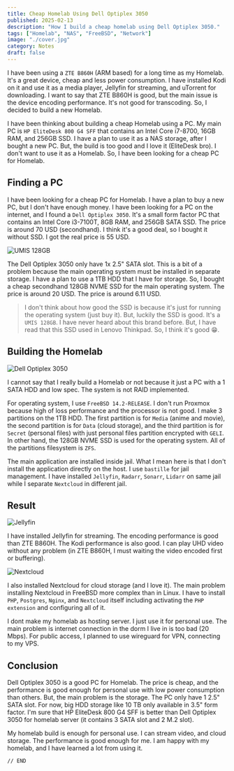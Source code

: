 ```yaml
---
title: Cheap Homelab Using Dell Optiplex 3050
published: 2025-02-13
description: "How I build a cheap homelab using Dell Optiplex 3050."
tags: ["Homelab", "NAS", "FreeBSD", "Network"]
image: "./cover.jpg"
category: Notes
draft: false
---
```


I have been using a `ZTE B860H` (ARM based) for a long time as my Homelab. It's a great device, cheap and less power consumption. I have installed Kodi on it and use it as a media player, Jellyfin for streaming, and uTorrent for downloading. I want to say that ZTE B860H is good, but the main issue is the device encoding performance. It's not good for transcoding. So, I decided to build a new Homelab.

I have been thinking about building a cheap Homelab using a PC. My main PC is `HP EliteDesk 800 G4 SFF` that contains an Intel Core i7-8700, 16GB RAM, and 256GB SSD. I have a plan to use it as a NAS storage, after I bought a new PC. But, the build is too good and I love it (EliteDesk bro). I don't want to use it as a Homelab. So, I have been looking for a cheap PC for Homelab.

## Finding a PC

I have been looking for a cheap PC for Homelab. I have a plan to buy a new PC, but I don't have enough money. I have been looking for a PC on the internet, and I found a `Dell Optiplex 3050`. It's a small form factor PC that contains an Intel Core i3-7100T, 8GB RAM, and 256GB SATA SSD. The price is around 70 USD (secondhand). I think it's a good deal, so I bought it without SSD. I got the real price is 55 USD.

![UMIS 128GB](umis-128gb.jpg)

The Dell Optiplex 3050 only have 1x 2.5" SATA slot. This is a bit of a problem because the main operating system must be installed in separate storage. I have a plan to use a 1TB HDD that I have for storage. So, I bought a cheap secondhand 128GB NVME SSD for the main operating system. The price is around 20 USD. The price is around 6.11 USD.

> I don't think about how good the SSD is because it's just for running the operating system (just buy it). But, luckily the SSD is good. It's a `UMIS 128GB`. I have never heard about this brand before. But, I have read that this SSD used in Lenovo Thinkpad. So, I think it's good 😁.

## Building the Homelab

![Dell Optiplex 3050](dell-optiplex-3050.jpg)

I cannot say that I really build a Homelab or not because it just a PC with a 1 SATA HDD and low spec. The system is not RAID implemented. 

For operating system, I use `FreeBSD 14.2-RELEASE`. I don't run Proxmox because high of loss performance and the processor is not good. I make 3 partitions on the 1TB HDD. The first partition is for `Media` (anime and movie), the second partition is for `Data` (cloud storage), and the third partition is for `Secret` (personal files) with just personal files partition encrypted with `GELI`. In other hand, the 128GB NVME SSD is used for the operating system. All of the partitions filesystem is `ZFS`.

The main application are installed inside jail. What I mean here is that I don't install the application directly on the host. I use `bastille` for jail management. I have installed `Jellyfin`, `Radarr`, `Sonarr`, `Lidarr` on same jail while I separate `Nextcloud` in different jail.


## Result

![Jellyfin](jellyfin.jpg)

I have installed Jellyfin for streaming. The encoding performance is good than ZTE B860H. The Kodi performance is also good. I can play UHD video without any problem (in ZTE B860H, I must waiting the video encoded first or buffering).
 
![Nextcloud](nextcloud.jpg) 
 
I also installed Nextcloud for cloud storage (and I love it). The main problem installing Nextcloud in FreeBSD more complex than in Linux. I have to install `PHP`, `Postgres`, `Nginx`, and `Nextcloud` itself including activating the `PHP extension` and configuring all of it.

I dont make my homelab as hosting server. I just use it for personal use. The main problem is internet connection in the dorm I live in is too bad (20 Mbps). For public access, I planned to use wireguard for VPN, connecting to my VPS.

## Conclusion

Dell Optiplex 3050 is a good PC for Homelab. The price is cheap, and the performance is good enough for personal use with low power consumption than others. But, the main problem is the storage. The PC only have 1 2.5" SATA slot. For now, big HDD storage like 10 TB only available in 3.5" form factor. I'm sure that HP EliteDesk 800 G4 SFF is better than Dell Optiplex 3050 for homelab server (it contains 3 SATA slot and 2 M.2 slot).

My homelab build is enough for personal use. I can stream video, and cloud storage. The performance is good enough for me. I am happy with my homelab, and I have learned a lot from using it.

`// END`